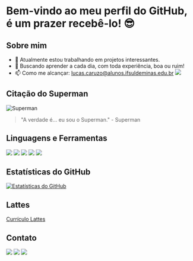 # Bem-vindo ao meu perfil do GitHub, é um prazer recebê-lo! 😎

## Sobre mim
- 🔭 Atualmente estou trabalhando em projetos interessantes.
- 🥑 Buscando aprender a cada dia, com toda experiência, boa ou ruim!
- 📫 Como me alcançar: [lucas.caruzo@alunos.ifsuldeminas.edu.br](mailto:lucas.caruzo@alunos.ifsuldeminas.edu.br) [![](https://img.shields.io/badge/-Email-red?style=flat-square&logo=gmail&logoColor=white)](mailto:lucas.caruzo@alunos.ifsuldeminas.edu.br)

## Citação do Superman
![Superman](https://drive.google.com/file/d/1yQMxncVmWKg3l253btA42lDE-RYsr5oI/view?usp=sharing)
> "A verdade é... eu sou o Superman." - Superman

## Linguagens e Ferramentas
[![](https://img.shields.io/badge/-Python-blue?style=flat-square&logo=python&logoColor=white)](https://www.python.org/)
[![](https://img.shields.io/badge/-JavaScript-yellow?style=flat-square&logo=javascript&logoColor=white)](https://developer.mozilla.org/en-US/docs/Web/JavaScript)
[![](https://img.shields.io/badge/-HTML5-orange?style=flat-square&logo=html5&logoColor=white)](https://developer.mozilla.org/en-US/docs/Web/HTML)
[![](https://img.shields.io/badge/-CSS3-blueviolet?style=flat-square&logo=css3&logoColor=white)](https://developer.mozilla.org/en-US/docs/Web/CSS)
[![](https://img.shields.io/badge/-SQL-blue?style=flat-square&logo=postgresql&logoColor=white)](https://www.postgresql.org/)

## Estatísticas do GitHub
[![Estatísticas do GitHub](https://github-readme-stats.vercel.app/api?username=seu_usuario&show_icons=true&theme=dark)](https://github.com/lcaruzo007)

## Lattes
[Currículo Lattes](https://lattes.cnpq.br/0618711299993791)

## Contato
[![](https://img.shields.io/badge/-LinkedIn-blue?style=flat-square&logo=linkedin&logoColor=white)](https://www.linkedin.com/in/lucascaruzo/)
[![](https://img.shields.io/badge/-Instagram-purple?style=flat-square&logo=instagram&logoColor=white)](https://www.instagram.com/l.caruzo/)
[![](https://img.shields.io/badge/-Email-red?style=flat-square&logo=gmail&logoColor=white)](mailto:lucas.caruzo@alunos.ifsuldeminas.edu.br)
